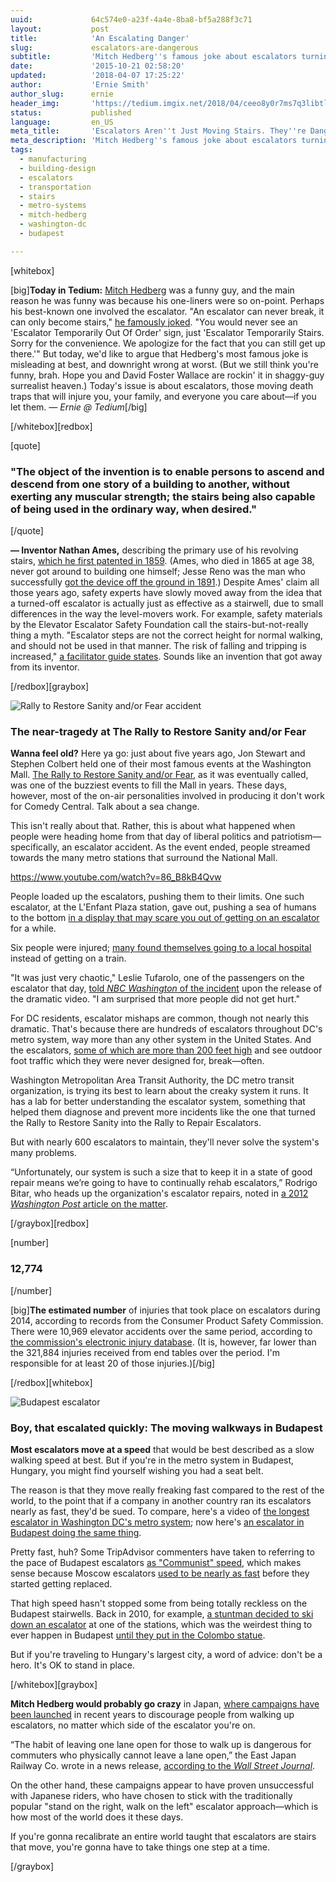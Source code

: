 ```yaml
---
uuid:             64c574e0-a23f-4a4e-8ba8-bf5a288f3c71
layout:           post
title:            'An Escalating Danger'
slug:             escalators-are-dangerous
subtitle:         'Mitch Hedberg''s famous joke about escalators turning into stairs when they break isn''t as funny as it sounds. Why? Because escalators are dangerous.'
date:             '2015-10-21 02:58:20'
updated:          '2018-04-07 17:25:22'
author:           'Ernie Smith'
author_slug:      ernie
header_img:       'https://tedium.imgix.net/2018/04/ceeo8y0r7ms7q3libtl6.gif'
status:           published
language:         en_US
meta_title:       'Escalators Aren''t Just Moving Stairs. They''re Dangerous.'
meta_description: 'Mitch Hedberg''s famous joke about escalators turning into stairs when they break isn''t as funny as it sounds. Why? Because escalators are dangerous.'
tags:
  - manufacturing
  - building-design
  - escalators
  - transportation
  - stairs
  - metro-systems
  - mitch-hedberg
  - washington-dc
  - budapest

---
```


[whitebox]

[big]**Today in Tedium:** [Mitch Hedberg](http://amzn.to/1M70zTD) was a funny guy, and the main reason he was funny was because his one-liners were so on-point. Perhaps his best-known one involved the escalator. "An escalator can never break, it can only become stairs," [he famously joked](http://www.cc.com/jokes/1ap0sp/stand-up-mitch-hedberg--mitch-hedberg--escalator). "You would never see an 'Escalator Temporarily Out Of Order' sign, just 'Escalator Temporarily Stairs. Sorry for the convenience. We apologize for the fact that you can still get up there.'" But today, we'd like to argue that Hedberg's most famous joke is misleading at best, and downright wrong at worst. (But we still think you're funny, brah. Hope you and David Foster Wallace are rockin' it in shaggy-guy surrealist heaven.) Today's issue is about escalators, those moving death traps that will injure you, your family, and everyone you care about—if you let them. *— Ernie @ Tedium*[/big]

[/whitebox][redbox]

[quote]
### "The object of the invention is to enable persons to ascend and descend from one story of a building to another, without exerting any muscular strength; the stairs being also capable of being used in the ordinary way, when desired."
[/quote]

**— Inventor Nathan Ames,** describing the primary use of his revolving stairs, [which he first patented in 1859](http://www.google.com/patents/US25076). (Ames, who died in 1865 at age 38, never got around to building one himself; Jesse Reno was the man who successfully [got the device off the ground in 1891](http://ahistoryblog.com/2012/12/03/jesse-w-reno-1861-1947-up-the-down-stair-case/).) Despite Ames' claim all those years ago, safety experts have slowly moved away from the idea that a turned-off escalator is actually just as effective as a stairwell, due to small differences in the way the level-movers work. For example, safety materials by the Elevator Escalator Safety Foundation call the stairs-but-not-really thing a myth. "Escalator steps are not the correct height for normal walking, and should not be used in that manner. The risk of falling and tripping is increased," [a facilitator guide states](http://www.eesf.org/safety/wp-content/uploads/2014/11/facilitatorguide.pdf). Sounds like an invention that got away from its inventor.

[/redbox][graybox]

![Rally to Restore Sanity and/or Fear accident](https://tedium.imgix.net/2018/04/sdip2y8rqt7qxizsvu9k.jpg)

### The near-tragedy at The Rally to Restore Sanity and/or Fear

**Wanna feel old?** Here ya go: just about five years ago, Jon Stewart and Stephen Colbert held one of their most famous events at the Washington Mall. [The Rally to Restore Sanity and/or Fear](https://www.youtube.com/watch?v=MP9T5E646W0), as it was eventually called, was one of the buzziest events to fill the Mall in years. These days, however, most of the on-air personalities involved in producing it don't work for Comedy Central. Talk about a sea change.

This isn't really about that. Rather, this is about what happened when people were heading home from that day of liberal politics and patriotism—specifically, an escalator accident. As the event ended, people streamed towards the many metro stations that surround the National Mall. 

https://www.youtube.com/watch?v=86_B8kB4Qvw

People loaded up the escalators, pushing them to their limits. One such escalator, at the L'Enfant Plaza station, gave out, pushing a sea of humans to the bottom [in a display that may scare you out of getting on an escalator](https://www.youtube.com/watch?v=86_B8kB4Qvw) for a while.

Six people were injured; [many found themselves going to a local hospital](http://www.washingtonpost.com/wp-dyn/content/article/2010/10/31/AR2010103103825.html) instead of getting on a train.

"It was just very chaotic," Leslie Tufarolo, one of the passengers on the escalator that day, [told *NBC Washington* of the incident](http://www.nbcwashington.com/news/local/DC-LEnfant-Escalator-Collapse-Video-116975208.html) upon the release of the dramatic video. "I am surprised that more people did not get hurt."

For DC residents, escalator mishaps are common, though not nearly this dramatic. That's because there are hundreds of escalators throughout DC's metro system, way more than any other system in the United States. And the escalators, [some of which are more than 200 feet high](http://greatergreaterwashington.org/post/23038/what-are-the-10-longest-metro-escalators/) and see outdoor foot traffic which they were never designed for, break—often.

Washington Metropolitan Area Transit Authority, the DC metro transit organization, is trying its best to learn about the creaky system it runs. It has a lab for better understanding the escalator system, something that helped them diagnose and prevent more incidents like the one that turned the Rally to Restore Sanity into the Rally to Repair Escalators.

But with nearly 600 escalators to maintain, they'll never solve the system's many problems.

“Unfortunately, our system is such a size that to keep it in a state of good repair means we’re going to have to continually rehab escalators,” Rodrigo Bitar, who heads up the organization's escalator repairs, noted in [a 2012 *Washington Post* article on the matter](https://www.washingtonpost.com/local/trafficandcommuting/lab-helps-metro-find-escalator-fixes/2012/12/14/fd546eb6-4492-11e2-9648-a2c323a991d6_story.html).

[/graybox][redbox]

[number]
### 12,774
[/number]

[big]**The estimated number** of injuries that took place on escalators during 2014, according to records from the Consumer Product Safety Commission. There were 10,969 elevator accidents over the same period, according to [the commission's electronic injury database](https://www.cpsc.gov/cgibin/NEISSQuery/home.aspx). (It is, however, far lower than the 321,884 injuries received from end tables over the period. I'm responsible for at least 20 of those injuries.)[/big]

[/redbox][whitebox]

![Budapest escalator](https://tedium.imgix.net/2018/04/xvzpnglqtlt6gv4cnb9q.jpg)

### Boy, that escalated quickly: The moving walkways in Budapest

**Most escalators move at a speed** that would be best described as a slow walking speed at best. But if you're in the metro system in Budapest, Hungary, you might find yourself wishing you had a seat belt.

The reason is that they move really freaking fast compared to the rest of the world, to the point that if a company in another country ran its escalators nearly as fast, they'd be sued. To compare, here's a video of [the longest escalator in Washington DC's metro system](https://www.youtube.com/watch?v=eOqSyUCqEn4); now here's [an escalator in Budapest doing the same thing](https://www.youtube.com/watch?v=l-v9EVZkoyQ).

Pretty fast, huh? Some TripAdvisor commenters have taken to referring to the pace of Budapest escalators [as "Communist" speed](http://www.tripadvisor.com/ShowTopic-g274887-i263-k2046478-Escalators_at_Metro_stations_in_Budapest-Budapest_Central_Hungary.html), which makes sense because Moscow escalators [used to be nearly as fast](http://www.themoscowtimes.com/sitemap/free/2002/4/article/the-dangers-of-riding-the-escalator/247274.html) before they started getting replaced.

That high speed hasn't stopped some from being totally reckless on the Budapest stairwells. Back in 2010, for example, [a stuntman decided to ski down an escalator](http://www.sfgate.com/news/slideshow/SFGate-Year-in-Pictures-May-38119/photo-1914680.php) at one of the stations, which was the weirdest thing to ever happen in Budapest [until they put in the Colombo statue](http://www.atlasobscura.com/places/columbo-statue).

But if you're traveling to Hungary's largest city, a word of advice: don't be a hero. It's OK to stand in place.

[/whitebox][graybox]

**Mitch Hedberg would probably go crazy** in Japan, [where campaigns have been launched](http://www.n-elekyo.or.jp/instructions/escalator.html) in recent years to discourage people from walking up escalators, no matter which side of the escalator you're on.

“The habit of leaving one lane open for those to walk up is dangerous for commuters who physically cannot leave a lane open,” the East Japan Railway Co. wrote in a news release, [according to the *Wall Street Journal*](http://blogs.wsj.com/japanrealtime/2014/08/05/japanese-escalator-riders-opt-for-etiquette-over-rules/).

On the other hand, these campaigns appear to have proven unsuccessful with Japanese riders, who have chosen to stick with the traditionally popular "stand on the right, walk on the left" escalator approach—which is how most of the world does it these days.

If you're gonna recalibrate an entire world taught that escalators are stairs that move, you're gonna have to take things one step at a time.

[/graybox]
